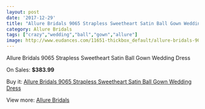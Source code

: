 ```yaml
---
layout: post
date: '2017-12-29'
title: "Allure Bridals 9065 Strapless Sweetheart Satin Ball Gown Wedding Dress"
category: Allure Bridals
tags: ["crazy","wedding","ball","gown","allure"]
image: http://www.eudances.com/11651-thickbox_default/allure-bridals-9065-strapless-sweetheart-satin-ball-gown-wedding-dress.jpg
---
```

Allure Bridals 9065 Strapless Sweetheart Satin Ball Gown Wedding Dress

On Sales: **$383.99**
<a href="https://www.eudances.com/en/allure-bridals/3685-allure-bridals-9065-strapless-sweetheart-satin-ball-gown-wedding-dress.html"><amp-img layout="responsive" width="600" height="600" src="//www.eudances.com/11651-thickbox_default/allure-bridals-9065-strapless-sweetheart-satin-ball-gown-wedding-dress.jpg" alt="Allure Bridals 9065 Strapless Sweetheart Satin Ball Gown Wedding Dress 0" /></a>
<a href="https://www.eudances.com/en/allure-bridals/3685-allure-bridals-9065-strapless-sweetheart-satin-ball-gown-wedding-dress.html"><amp-img layout="responsive" width="600" height="600" src="//www.eudances.com/11654-thickbox_default/allure-bridals-9065-strapless-sweetheart-satin-ball-gown-wedding-dress.jpg" alt="Allure Bridals 9065 Strapless Sweetheart Satin Ball Gown Wedding Dress 1" /></a>
<a href="https://www.eudances.com/en/allure-bridals/3685-allure-bridals-9065-strapless-sweetheart-satin-ball-gown-wedding-dress.html"><amp-img layout="responsive" width="600" height="600" src="//www.eudances.com/11653-thickbox_default/allure-bridals-9065-strapless-sweetheart-satin-ball-gown-wedding-dress.jpg" alt="Allure Bridals 9065 Strapless Sweetheart Satin Ball Gown Wedding Dress 2" /></a>
<a href="https://www.eudances.com/en/allure-bridals/3685-allure-bridals-9065-strapless-sweetheart-satin-ball-gown-wedding-dress.html"><amp-img layout="responsive" width="600" height="600" src="//www.eudances.com/11652-thickbox_default/allure-bridals-9065-strapless-sweetheart-satin-ball-gown-wedding-dress.jpg" alt="Allure Bridals 9065 Strapless Sweetheart Satin Ball Gown Wedding Dress 3" /></a>

Buy it: [Allure Bridals 9065 Strapless Sweetheart Satin Ball Gown Wedding Dress](https://www.eudances.com/en/allure-bridals/3685-allure-bridals-9065-strapless-sweetheart-satin-ball-gown-wedding-dress.html "Allure Bridals 9065 Strapless Sweetheart Satin Ball Gown Wedding Dress")

View more: [Allure Bridals](https://www.eudances.com/en/2-allure-bridals "Allure Bridals")